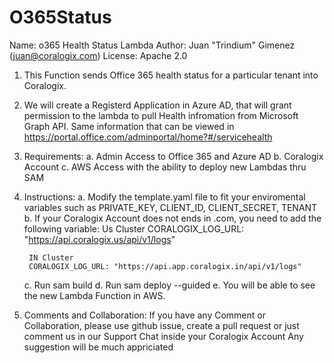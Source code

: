 # O365Status
Name: o365 Health Status Lambda 
Author: Juan "Trindium" Gimenez (juan@coralogix.com)
License: Apache 2.0



1. This Function sends Office 365 health status for a particular tenant into Coralogix.

2. We will create a Registerd Application in Azure AD, that will grant permission to the lambda to pull Health infromation from Microsoft Graph API. Same information that can be viewed in https://portal.office.com/adminportal/home?#/servicehealth

3. Requirements:
    a. Admin Access to Office 365 and Azure AD 
    b. Coralogix Account
    c. AWS Access with the ability to deploy new Lambdas thru SAM

4. Instructions:
    a. Modify the template.yaml file to fit your enviromental variables such as PRIVATE_KEY, CLIENT_ID, CLIENT_SECRET, TENANT
    b. If your Coralogix Account does not ends in .com, you need to add the following variable:
        Us Cluster
        CORALOGIX_LOG_URL: "https://api.coralogix.us/api/v1/logs"

        IN Cluster
        CORALOGIX_LOG_URL: "https://api.app.coralogix.in/api/v1/logs"
    c. Run sam build
    d. Run sam deploy --guided
    e. You will be able to see the new Lambda Function in AWS.

5. Comments and Collaboration:
    If you have any Comment or Collaboration, please use github issue, create a pull request or just comment us in our Support Chat inside your Coralogix Account
    Any suggestion will be much appriciated 


